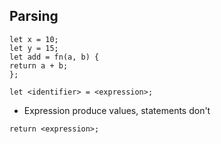 ## Parsing

```monkey
let x = 10;
let y = 15;
let add = fn(a, b) {
return a + b;
};
```

`let <identifier> = <expression>;`

- Expression produce values, statements don't

`return <expression>;`

